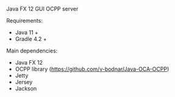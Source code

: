 Java FX 12 GUI OCPP server

Requirements:
* Java 11 +
* Gradle 4.2 +

Main dependencies:
* Java FX 12
* OCPP library (https://github.com/v-bodnar/Java-OCA-OCPP)
* Jetty
* Jersey
* Jackson
